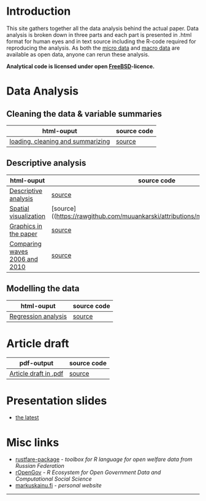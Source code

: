 # Introduction

This site gathers together all the data analysis behind the actual paper. Data analysis is broken down in three parts and each part is presented in .html format for human eyes and in text source including the R-code required for reproducing the analysis. As both the [micro data](http://www.ebrd.com/pages/research/publications/special/transitionII.shtml) and [macro data](http://www.qog.pol.gu.se/data/) are available as open data, anyone can rerun these analysis.

**Analytical code is licensed under open [FreeBSD](http://en.wikipedia.org/wiki/BSD_licenses#2-clause_license_.28.22Simplified_BSD_License.22_or_.22FreeBSD_License.22.29)-licence.**

# Data Analysis

## Cleaning the data & variable summaries

| html-ouput | source code
| ------------ | --------------
| [loading, cleaning and summarizing](https://rawgithub.com/muuankarski/attributions/master/loadClean.html) | [source](https://rawgithub.com/muuankarski/attributions/master/loadClean.Rmd)


## Descriptive analysis


| html-ouput | source code
| ------------ | --------------
| [Descriptive analysis](https://rawgithub.com/muuankarski/attributions/master/descriptive_analysis.html) | [source](https://rawgithub.com/muuankarski/attributions/master/descriptive_analysis.Rmd)
| [Spatial visualization](https://rawgithub.com/muuankarski/attributions/master/mapPlots.html) | [source]((https://rawgithub.com/muuankarski/attributions/master/mapPlots.Rmd)
| [Graphics in the paper](https://rawgithub.com/muuankarski/attributions/master/finalPlots.html) | [source](https://rawgithub.com/muuankarski/attributions/master/finalPlots.Rmd)
| [Comparing waves 2006 and 2010](https://rawgithub.com/muuankarski/attributions/master/compareWaves.html) | [source](https://rawgithub.com/muuankarski/attributions/master/compareWaves.Rmd)


## Modelling the data


| html-ouput | source code
------------ | --------------
| [Regression analysis](https://rawgithub.com/muuankarski/attributions/master/regressionModelling.html) | [source](https://rawgithub.com/muuankarski/attributions/master/regressionModelling.Rmd)


# Article draft

| pdf-output | source code
| ------------ | --------------
| [Article draft in .pdf](https://rawgithub.com/muuankarski/attributions/master/article2013.pdf)                  | [source](https://rawgithub.com/muuankarski/attributions/master/article2013.Rmd)





# Presentation slides

-  [the latest](https://rawgithub.com/muuankarski/attributions/master/attrib_slides.html)

# Misc links

- [rustfare-package](http://markuskainu.fi/rustfare/) *- toolbox for R language for open welfare data from Russian Federation*
- [rOpenGov](http://ropengov.github.io/) *-  R Ecosystem for Open Government Data and Computational Social Science*
- [markuskainu.fi](http://markuskainu.fi) *- personal website*

-----
